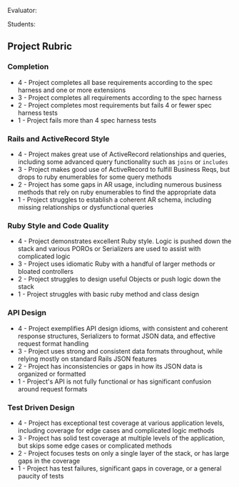 Evaluator:

Students:


## Project Rubric

### Completion

* 4 - Project completes all base requirements according to the spec harness and one or more extensions
* 3 - Project completes all requirements according to the spec harness
* 2 - Project completes most requirements but fails 4 or fewer spec harness tests
* 1 - Project fails more than 4 spec harness tests

### Rails and ActiveRecord Style

* 4 - Project makes great use of ActiveRecord relationships and queries, including
some advanced query functionality such as `joins` or `includes`
* 3 - Project makes good use of ActiveRecord to fulfill Business Reqs, but
drops to ruby enumerables for some query methods
* 2 - Project has some gaps in AR usage, including numerous business methods
that rely on ruby enumerables to find the appropriate data
* 1 - Project struggles to establish a coherent AR schema, including missing
relationships or dysfunctional queries

### Ruby Style and Code Quality

* 4 - Project demonstrates excellent Ruby style. Logic is pushed down the stack
and various POROs or Serializers are used to assist with complicated logic
* 3 - Project uses idiomatic Ruby with a handful of larger methods or bloated
controllers
* 2 - Project struggles to design useful Objects or push logic down the stack
* 1 - Project struggles with basic ruby method and class design

### API Design

* 4 - Project exemplifies API design idioms, with consistent and coherent
response structures, Serializers to format JSON data, and effective request
format handling
* 3 - Project uses strong and consistent data formats throughout, while relying
mostly on standard Rails JSON features
* 2 - Project has inconsistencies or gaps in how its JSON data is organized
or formatted
* 1 - Project's API is not fully functional or has significant confusion around
request formats

### Test Driven Design

* 4 - Project has exceptional test coverage at various application levels,
including coverage for edge cases and complicated logic methods
* 3 - Project has solid test coverage at multiple levels of the application,
but skips some edge cases or complicated methods
* 2 - Project focuses tests on only a single layer of the stack, or has large
gaps in the coverage
* 1 - Project has test failures, significant gaps in coverage, or a general
paucity of tests

